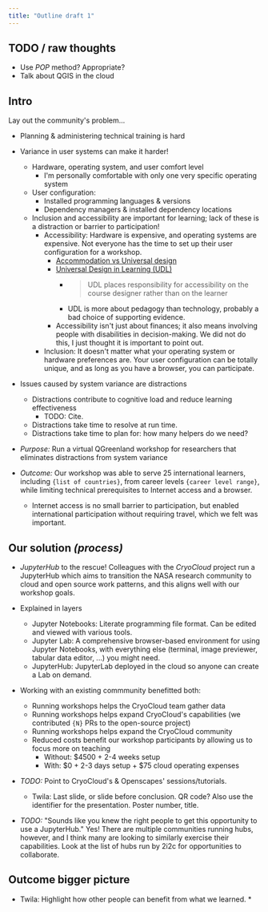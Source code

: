 ```yaml
---
title: "Outline draft 1"
---
```


## TODO / raw thoughts

* Use _POP_ method? Appropriate?
* Talk about QGIS in the cloud


## Intro

Lay out the community's problem...

* Planning & administering technical training is hard

* Variance in user systems can make it harder!
    * Hardware, operating system, and user comfort level
        * I'm personally comfortable with only one very specific operating system
    * User configuration: 
        * Installed programming languages & versions
        * Dependency managers & installed dependency locations
    * Inclusion and accessibility are important for learning; lack of these is a
      distraction or barrier to participation!
        * Accessibility: Hardware is expensive, and operating systems are expensive.
          Not everyone has the time to set up their user configuration for a workshop.
            * [Accommodation vs Universal design](https://carpentries.github.io/instructor-training/09-eia.html#from-accommodation-to-universal-design)
            * [Universal Design in Learning (UDL)](https://carpentries.github.io/instructor-training/09-eia.html#universal-design-in-learning-udl)
                * > UDL places responsibility for accessibility on the course designer
                  > rather than on the learner
                * UDL is more about pedagogy than technology, probably a bad choice of
                  supporting evidence.
            * Accessibility isn't just about finances; it also means involving people
              with disabilities in decision-making. We did not do this, I just thought
              it is important to point out.
        * Inclusion: It doesn't matter what your operating system or hardware
          preferences are. Your user configuration can be totally unique, and as long as
          you have a browser, you can participate.

* Issues caused by system variance are distractions
    * Distractions contribute to cognitive load and reduce learning effectiveness
        * TODO: Cite.
    * Distractions take time to resolve at run time.
    * Distractions take time to plan for: how many helpers do we need?

* *Purpose:* Run a virtual QGreenland workshop for researchers that eliminates
  distractions from system variance

* *Outcome:* Our workshop was able to serve 25 international learners, including
  `{list of countries}`, from career levels `{career level range}`, while limiting
  technical prerequisites to Internet access and a browser.
    * Internet access is no small barrier to participation, but enabled international
      participation without requiring travel, which we felt was important.


## Our solution *(process)*

* *JupyterHub* to the rescue! Colleagues with the _CryoCloud_ project run a JupyterHub
  which aims to transition the NASA research community to cloud and open source work
  patterns, and this aligns well with our workshop goals.

* Explained in layers
    * Jupyter Notebooks: Literate programming file format. Can be edited and viewed with
      various tools.
    * Jupyter Lab: A comprehensive browser-based environment for using Jupyter
      Notebooks, with everything else (terminal, image previewer, tabular data editor,
      ...) you might need.
    * JupyterHub: JupyterLab deployed in the cloud so anyone can create a Lab on demand.

* Working with an existing commmunity benefitted both:
    * Running workshops helps the CryoCloud team gather data
    * Running workshops helps expand CryoCloud's capabilities (we contributed `{N}` PRs
      to the open-source project)
    * Running workshops helps expand the CryoCloud community
    * Reduced costs benefit our workshop participants by allowing us to focus more on
      teaching
        * Without: $4500 + 2-4 weeks setup
        * With: $0 + 2-3 days setup + $75 cloud operating expenses

* _TODO:_ Point to CryoCloud's & Openscapes' sessions/tutorials.
    * Twila: Last slide, or slide before conclusion. QR code? Also use the identifier
      for the presentation. Poster number, title.
* _TODO:_ "Sounds like you knew the right people to get this opportunity to use a
  JupyterHub." Yes! There are multiple communities running hubs, however, and I think
  many are looking to similarly exercise their capabilities. Look at the list of hubs
  run by 2i2c for opportunities to collaborate.


## Outcome bigger picture

* Twila: Highlight how other people can benefit from what we learned.
    * 
